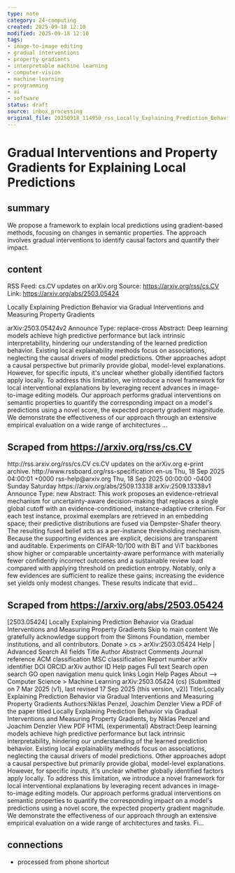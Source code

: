```yaml
---
type: note
category: 24-computing
created: 2025-09-18 12:10
modified: 2025-09-18 12:10
tags:
- image-to-image editing
- gradual interventions
- property gradients
- interpretable machine learning
- computer-vision
- machine-learning
- programming
- ai
- software
status: draft
source: inbox_processing
original_file: 20250918_114950_rss_Locally_Explaining_Prediction_Behavior_via_Gradual.txt
---
```



# Gradual Interventions and Property Gradients for Explaining Local Predictions

## summary
We propose a framework to explain local predictions using gradient-based methods, focusing on changes in semantic properties. The approach involves gradual interventions to identify causal factors and quantify their impact.

## content
RSS Feed: cs.CV updates on arXiv.org
Source: https://arxiv.org/rss/cs.CV
Link: https://arxiv.org/abs/2503.05424

Locally Explaining Prediction Behavior via Gradual Interventions and Measuring Property Gradients

arXiv:2503.05424v2 Announce Type: replace-cross Abstract: Deep learning models achieve high predictive performance but lack intrinsic interpretability, hindering our understanding of the learned prediction behavior. Existing local explainability methods focus on associations, neglecting the causal drivers of model predictions. Other approaches adopt a causal perspective but primarily provide global, model-level explanations. However, for specific inputs, it's unclear whether globally identified factors apply locally. To address this limitation, we introduce a novel framework for local interventional explanations by leveraging recent advances in image-to-image editing models. Our approach performs gradual interventions on semantic properties to quantify the corresponding impact on a model's predictions using a novel score, the expected property gradient magnitude. We demonstrate the effectiveness of our approach through an extensive empirical evaluation on a wide range of architectures ...

## Scraped from https://arxiv.org/rss/cs.CV
<?xml version='1.0' encoding='UTF-8'?>
<rss xmlns:arxiv="http://arxiv.org/schemas/atom" xmlns:dc="http://purl.org/dc/elements/1.1/" xmlns:atom="http://www.w3.org/2005/Atom" xmlns:content="http://purl.org/rss/1.0/modules/content/" version="2.0">
  <channel>
    <title>cs.CV updates on arXiv.org</title>
    <link>http://rss.arxiv.org/rss/cs.CV</link>
    <description>cs.CV updates on the arXiv.org e-print archive.</description>
    <atom:link href="http://rss.arxiv.org/rss/cs.CV" rel="self" type="application/rss+xml"/>
    <docs>http://www.rssboard.org/rss-specification</docs>
    <language>en-us</language>
    <lastBuildDate>Thu, 18 Sep 2025 04:00:01 +0000</lastBuildDate>
    <managingEditor>rss-help@arxiv.org</managingEditor>
    <pubDate>Thu, 18 Sep 2025 00:00:00 -0400</pubDate>
    <skipDays>
      <day>Sunday</day>
      <day>Saturday</day>
    </skipDays>
    <item>
      <title>Proximity-Based Evidence Retrieval for Uncertainty-Aware Neural Networks</title>
      <link>https://arxiv.org/abs/2509.13338</link>
      <description>arXiv:2509.13338v1 Announce Type: new 
Abstract: This work proposes an evidence-retrieval mechanism for uncertainty-aware decision-making that replaces a single global cutoff with an evidence-conditioned, instance-adaptive criterion. For each test instance, proximal exemplars are retrieved in an embedding space; their predictive distributions are fused via Dempster-Shafer theory. The resulting fused belief acts as a per-instance thresholding mechanism. Because the supporting evidences are explicit, decisions are transparent and auditable. Experiments on CIFAR-10/100 with BiT and ViT backbones show higher or comparable uncertainty-aware performance with materially fewer confidently incorrect outcomes and a sustainable review load compared with applying threshold on prediction entropy. Notably, only a few evidences are sufficient to realize these gains; increasing the evidence set yields only modest changes. These results indicate that evid...


## Scraped from https://arxiv.org/abs/2503.05424
[2503.05424] Locally Explaining Prediction Behavior via Gradual Interventions and Measuring Property Gradients Skip to main content We gratefully acknowledge support from the Simons Foundation, member institutions, and all contributors. Donate &gt; cs &gt; arXiv:2503.05424 Help | Advanced Search All fields Title Author Abstract Comments Journal reference ACM classification MSC classification Report number arXiv identifier DOI ORCID arXiv author ID Help pages Full text Search open search GO open navigation menu quick links Login Help Pages About --> Computer Science > Machine Learning arXiv:2503.05424 (cs) [Submitted on 7 Mar 2025 (v1), last revised 17 Sep 2025 (this version, v2)] Title:Locally Explaining Prediction Behavior via Gradual Interventions and Measuring Property Gradients Authors:Niklas Penzel, Joachim Denzler View a PDF of the paper titled Locally Explaining Prediction Behavior via Gradual Interventions and Measuring Property Gradients, by Niklas Penzel and Joachim Denzler View PDF HTML (experimental) Abstract:Deep learning models achieve high predictive performance but lack intrinsic interpretability, hindering our understanding of the learned prediction behavior. Existing local explainability methods focus on associations, neglecting the causal drivers of model predictions. Other approaches adopt a causal perspective but primarily provide global, model-level explanations. However, for specific inputs, it&#39;s unclear whether globally identified factors apply locally. To address this limitation, we introduce a novel framework for local interventional explanations by leveraging recent advances in image-to-image editing models. Our approach performs gradual interventions on semantic properties to quantify the corresponding impact on a model&#39;s predictions using a novel score, the expected property gradient magnitude. We demonstrate the effectiveness of our approach through an extensive empirical evaluation on a wide range of architectures and tasks. Fi...


## connections
- processed from phone shortcut
